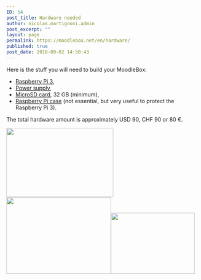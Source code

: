 ```yaml
---
ID: 54
post_title: Hardware needed
author: nicolas.martignoni.admin
post_excerpt: ""
layout: page
permalink: https://moodlebox.net/en/hardware/
published: true
post_date: 2016-09-02 14:50:43
---
```

Here is the stuff you will need to build your MoodleBox:
<ul>
 	<li><a href="https://www.raspberrypi.org/products/raspberry-pi-3-model-b/" target="_blank">Raspberry Pi 3</a>,</li>
 	<li><a href="https://www.raspberrypi.org/products/universal-power-supply/" target="_blank">Power supply</a>,</li>
 	<li><a href="http://thewirecutter.com/reviews/best-microsd-card/" target="_blank">MicroSD card</a>, 32 GB (minimum),</li>
 	<li><a href="https://www.raspberrypi.org/products/raspberry-pi-case/" target="_blank">Raspberry Pi case</a> (not essential, but very useful to protect the Raspberry Pi 3).</li>
</ul>
The total hardware amount is approximately USD 90, CHF 90 or 80 €.

<img class="alignnone wp-image-178" src="https://moodlebox.net/en/wp-content/uploads/sites/3/2016/09/rpi3.png" width="278" height="180" /><img class="alignnone wp-image-182" src="https://moodlebox.net/en/wp-content/uploads/sites/3/2016/09/alim-rpi3.png" width="272" height="200" /><img class="alignnone wp-image-181" src="https://moodlebox.net/en/wp-content/uploads/sites/3/2016/09/boitier-rpi.png" width="218" height="159" />